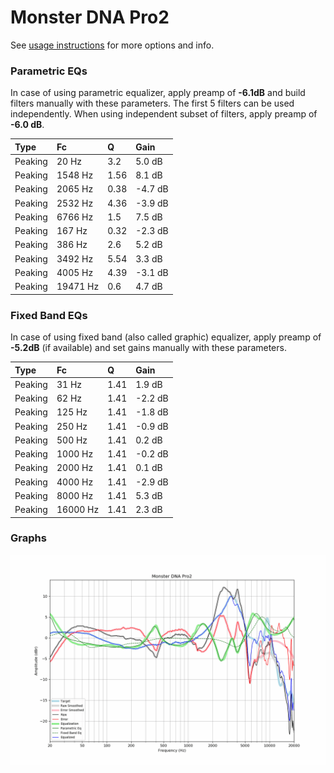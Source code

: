 # Monster DNA Pro2
See [usage instructions](https://github.com/jaakkopasanen/AutoEq#usage) for more options and info.

### Parametric EQs
In case of using parametric equalizer, apply preamp of **-6.1dB** and build filters manually
with these parameters. The first 5 filters can be used independently.
When using independent subset of filters, apply preamp of **-6.0 dB**.

| Type    | Fc       |    Q | Gain    |
|:--------|:---------|:-----|:--------|
| Peaking | 20 Hz    | 3.2  | 5.0 dB  |
| Peaking | 1548 Hz  | 1.56 | 8.1 dB  |
| Peaking | 2065 Hz  | 0.38 | -4.7 dB |
| Peaking | 2532 Hz  | 4.36 | -3.9 dB |
| Peaking | 6766 Hz  | 1.5  | 7.5 dB  |
| Peaking | 167 Hz   | 0.32 | -2.3 dB |
| Peaking | 386 Hz   | 2.6  | 5.2 dB  |
| Peaking | 3492 Hz  | 5.54 | 3.3 dB  |
| Peaking | 4005 Hz  | 4.39 | -3.1 dB |
| Peaking | 19471 Hz | 0.6  | 4.7 dB  |

### Fixed Band EQs
In case of using fixed band (also called graphic) equalizer, apply preamp of **-5.2dB**
(if available) and set gains manually with these parameters.

| Type    | Fc       |    Q | Gain    |
|:--------|:---------|:-----|:--------|
| Peaking | 31 Hz    | 1.41 | 1.9 dB  |
| Peaking | 62 Hz    | 1.41 | -2.2 dB |
| Peaking | 125 Hz   | 1.41 | -1.8 dB |
| Peaking | 250 Hz   | 1.41 | -0.9 dB |
| Peaking | 500 Hz   | 1.41 | 0.2 dB  |
| Peaking | 1000 Hz  | 1.41 | -0.2 dB |
| Peaking | 2000 Hz  | 1.41 | 0.1 dB  |
| Peaking | 4000 Hz  | 1.41 | -2.9 dB |
| Peaking | 8000 Hz  | 1.41 | 5.3 dB  |
| Peaking | 16000 Hz | 1.41 | 2.3 dB  |

### Graphs
![](./Monster%20DNA%20Pro2.png)